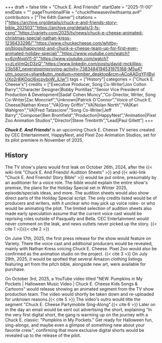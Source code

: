 +++
draft = false
title = "Chuck E. And Friends!"
startDate = "2025-11-00"
endDate = ""
pageThumbnailFile = "chuckifhewasevilwithsanta.avif"
contributors = ["The 64th Gamer"]
citations = ["https://archive.org/details/chuck-e-and-friends-story-bible_202503","https://archive.org/details/3-fs-csng","https://variety.com/2025/tv/news/chuck-e-cheese-animated-christmas-special-nathan-kress-1236433296/","https://www.chuckecheese.com/whitby-on/blogs/happynest-and-chuck-e-cheese-team-up-for-first-ever-animated-holiday-special/","https://www.youtube.com/watch?v=6znNyqVI1-0","https://www.youtube.com/watch?v=zLqVmQcD3zQ","https://www.linkedin.com/posts/david-mckillips-23b587_neverstopimproving-activity-7383484194531975168-M5u4?utm_source=share&utm_medium=member_desktop&rcm=ACoAADgYFjIBviUXo2r8jKOqcI6xcpvboW_ILIw"]
tags = ["History"]
categories = ["Chuck E. Cheese's"]
credits = ["Executive Producer, Song Co-Writer|Jon Colton Barry","Character Designer|Bobby Pontillas","Senior Vice President of Production & Development|Sadaf Cohen Muncy","Co-Director, Writer, Song Co-Writer|Zac Moncrief","Unknown|Patrick O'Connor","Voice of Chuck E. Cheese|Nathan Kress","VA|Grey Griffin","VA|Nolan North","VA|Kari Wahlgren","VA|Fred Tatasciore","Song Co-Writer|Jeff Barry","Composer|Ben Bromfield","Production|HappyNest","Animation|Pixel Zoo Animation Studios","Director|Steve Trenbirth","Lead|Paul Gillett"]
+++

***Chuck E. And Friends!*** is an upcoming Chuck E. Cheese TV series created by CEC Entertainment, HappyNest, and Pixel Zoo Animation Studios, set for its pilot premiere in November of 2025.

## History
The TV show's plans would first leak on October 26th, 2024, after the {{< wiki-link "Chuck E. And Friends! Audition Sheets" >}} and {{< wiki-link "Chuck E. And Friends! Story Bible" >}} would be put online, presumably by an auditioner for a voice role. The bible would explain the entire show's premise, the plans for the Holiday Special set in Winter 2025, episode/specials ideas, and more. The audition sheets would also show direct parts of the Holiday Special script. The only credits listed would be of producers and writers, with it unclear who may pick up voice roles- or who would be animating the pilot. The limited selection of audition sheets also made early speculation assume that the current voice cast would be reprising roles outside of Pasqually and Bella. CEC Entertainment would never comment on the leak, and news outlets never picked up the story. {{< cite 1 >}}{{< cite 2 >}}

On June 17th, 2025, the first press release for the show would feature on Variety. There the voice cast and additional producers would be revealed, mainly with Nathan Kress voicing Chuck E. Cheese. Pixel Zoo would also be confirmed as the animation studio on the project. {{< cite 3 >}} On July 29th, 2025, it would be spotted that several Amazon clothing listings featuring art from the pitch bible, alongside new art, were available for purchase. 

On October 3rd, 2025, a YouTube video titled "NEW. Pumpkins in My Pockets | Halloween Music Video | Chuck E. Cheese Kids Songs & Cartoons" would release showing an animated segment from the TV show production team. The video would shortly be taken down and re-uploaded for unknown reasons.{{< cite 5 >}} The video's outro would title the segment "Chuck E. Cheese Partymobile Sing-Along".{{< cite 6 >}} Later on in the day an email would be sent out advertising the short, explaining "In the very first digital short, the gang is warming up on the journey with a Chuck E. classic: "Pumpkins in My Pockets." Get ready for Halloween fun, sing-alongs, and maybe even a glimpse of something new about your favorite crew.", confirming that more exclusive digital shorts would be revealed up to the release of the pilot.